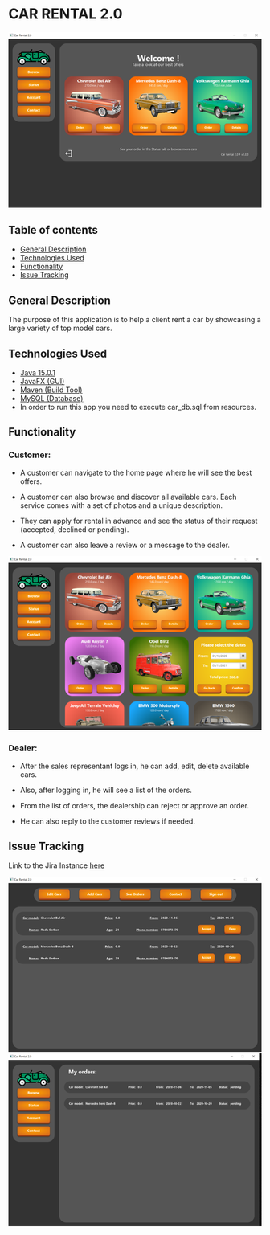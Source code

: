 # CAR RENTAL 2.0

![](src/main/resources/pic1.png)

## Table of contents
* [General Description](#general-description)
* [Technologies Used](#technologies-used)
* [Functionality](#functionality)
* [Issue Tracking](#issue-tracking)

## General Description
The purpose of this application is to help a client rent a car by showcasing a large variety of top model cars.

## Technologies Used
* [Java 15.0.1](https://www.oracle.com/java/technologies/javase/jdk15-archive-downloads.html)
* [JavaFX (GUI)](https://openjfx.io/openjfx-docs/)
* [Maven (Build Tool)](https://maven.apache.org/)
* [MySQL (Database)](https://www.mysql.com/downloads/)
* In order to run this app you need to execute car_db.sql from resources.

## Functionality
                                                                                                       
### Customer:
- A customer can navigate to the home page where he will see the best offers.

- A customer can also browse and discover all available cars.
  Each service comes with a set of photos and a unique description.
  
- They can apply for rental in advance and see the status of their request (accepted, declined or pending).

- A customer can also leave a review or a message to the dealer.

![](src/main/resources/pic2.png)


### Dealer:

- After the sales representant logs in, he can add, edit, delete available cars.

- Also, after logging in, he will see a list of the orders.

- From the list of orders, the dealership can reject or approve an order.

- He can also reply to the customer reviews if needed.

## Issue Tracking
Link to the Jira Instance [here](https://masinutanubarcuta.atlassian.net/jira/software/projects/CR/boards/1/backlog)

![](src/main/resources/pic4.png)
![](src/main/resources/pic3.png)




